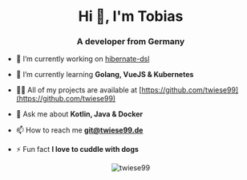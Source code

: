 <!--### Hi there 👋-->

<!--
**twiese99/twiese99** is a ✨ _special_ ✨ repository because its `README.md` (this file) appears on your GitHub profile.

Here are some ideas to get you started:

- 🔭 I’m currently working on ...
- 🌱 I’m currently learning ...
- 👯 I’m looking to collaborate on ...
- 🤔 I’m looking for help with ...
- 💬 Ask me about ...
- 📫 How to reach me: ...
- 😄 Pronouns: ...
- ⚡ Fun fact: ...
-->

<h1 align="center">Hi 👋, I'm Tobias</h1>
<h3 align="center">A developer from Germany</h3>

- 🔭 I’m currently working on [hibernate-dsl](https://github.com/twiese99/hibernate-dsl)

- 🌱 I’m currently learning **Golang, VueJS & Kubernetes**
<!-- 
- 👯 I’m looking to collaborate on [project-name](https://github.com/twiese99/project-name)

- 🤝 I’m looking for help with [project-name](https://github.com/twiese99/project-name)
-->
- 👨‍💻 All of my projects are available at [https://github.com/twiese99](https://github.com/twiese99)
<!-- # currently no site
- 📝 I regulary write articles on [https://blog.twiese99.de](https://blog.twiese99.de)
-->
- 💬 Ask me about **Kotlin, Java & Docker**

- 📫 How to reach me **git@twiese99.de**
<!-- # currently no site
- 📄 Know about my experiences [https://me.twiese99.de](https://me.twiese99.de)
-->
- ⚡ Fun fact **I love to cuddle with dogs**

<p align="center"><img src="https://github-readme-stats.twiese99.vercel.app/api/top-langs?username=twiese99&show_icons=true&locale=en" alt="twiese99" /></p>

<!--<p>&nbsp;<img align="center" src="https://github-readme-stats.twiese99.vercel.app/api?username=twiese99&show_icons=true&locale=en" alt="twiese99" /></p>-->


